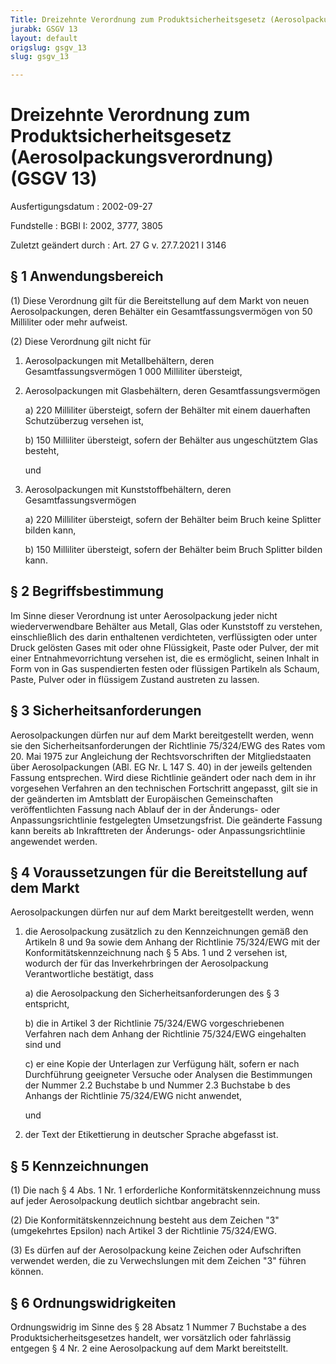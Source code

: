 ```yaml
---
Title: Dreizehnte Verordnung zum Produktsicherheitsgesetz (Aerosolpackungsverordnung)
jurabk: GSGV 13
layout: default
origslug: gsgv_13
slug: gsgv_13

---
```


# Dreizehnte Verordnung zum Produktsicherheitsgesetz (Aerosolpackungsverordnung) (GSGV 13)

Ausfertigungsdatum
:   2002-09-27

Fundstelle
:   BGBl I: 2002, 3777, 3805

Zuletzt geändert durch
:   Art. 27 G v. 27.7.2021 I 3146


## § 1 Anwendungsbereich

(1) Diese Verordnung gilt für die Bereitstellung auf dem Markt von neuen Aerosolpackungen, deren Behälter ein Gesamtfassungsvermögen von 50 Milliliter oder mehr aufweist.

(2) Diese Verordnung gilt nicht für

1.  Aerosolpackungen mit Metallbehältern, deren Gesamtfassungsvermögen 1 000 Milliliter übersteigt,


2.  Aerosolpackungen mit Glasbehältern, deren Gesamtfassungsvermögen

    a)  220 Milliliter übersteigt, sofern der Behälter mit einem dauerhaften Schutzüberzug versehen ist,


    b)  150 Milliliter übersteigt, sofern der Behälter aus ungeschütztem Glas besteht,




    und


3.  Aerosolpackungen mit Kunststoffbehältern, deren Gesamtfassungsvermögen

    a)  220 Milliliter übersteigt, sofern der Behälter beim Bruch keine Splitter bilden kann,


    b)  150 Milliliter übersteigt, sofern der Behälter beim Bruch Splitter bilden kann.








## § 2 Begriffsbestimmung

Im Sinne dieser Verordnung ist unter Aerosolpackung jeder nicht wiederverwendbare Behälter aus Metall, Glas oder Kunststoff zu verstehen, einschließlich des darin enthaltenen verdichteten, verflüssigten oder unter Druck gelösten Gases mit oder ohne Flüssigkeit, Paste oder Pulver, der mit einer Entnahmevorrichtung versehen ist, die es ermöglicht, seinen Inhalt in Form von in Gas suspendierten festen oder flüssigen Partikeln als Schaum, Paste, Pulver oder in flüssigem Zustand austreten zu lassen.


## § 3 Sicherheitsanforderungen

Aerosolpackungen dürfen nur auf dem Markt bereitgestellt werden, wenn sie den Sicherheitsanforderungen der Richtlinie 75/324/EWG des Rates vom 20. Mai 1975 zur Angleichung der Rechtsvorschriften der Mitgliedstaaten über Aerosolpackungen (ABl. EG Nr. L 147 S. 40) in der jeweils geltenden Fassung entsprechen. Wird diese Richtlinie geändert oder nach dem in ihr vorgesehen Verfahren an den technischen Fortschritt angepasst, gilt sie in der geänderten im Amtsblatt der Europäischen Gemeinschaften veröffentlichten Fassung nach Ablauf der in der Änderungs- oder Anpassungsrichtlinie festgelegten Umsetzungsfrist. Die geänderte Fassung kann bereits ab Inkrafttreten der Änderungs- oder Anpassungsrichtlinie angewendet werden.


## § 4 Voraussetzungen für die Bereitstellung auf dem Markt

Aerosolpackungen dürfen nur auf dem Markt bereitgestellt werden, wenn

1.  die Aerosolpackung zusätzlich zu den Kennzeichnungen gemäß den Artikeln 8 und 9a sowie dem Anhang der Richtlinie 75/324/EWG mit der Konformitätskennzeichnung nach § 5 Abs. 1 und 2 versehen ist, wodurch der für das Inverkehrbringen der Aerosolpackung Verantwortliche bestätigt, dass

    a)  die Aerosolpackung den Sicherheitsanforderungen des § 3 entspricht,


    b)  die in Artikel 3 der Richtlinie 75/324/EWG vorgeschriebenen Verfahren nach dem Anhang der Richtlinie 75/324/EWG eingehalten sind und


    c)  er eine Kopie der Unterlagen zur Verfügung hält, sofern er nach Durchführung geeigneter Versuche oder Analysen die Bestimmungen der Nummer 2.2 Buchstabe b und Nummer 2.3 Buchstabe b des Anhangs der Richtlinie 75/324/EWG nicht anwendet,




    und


2.  der Text der Etikettierung in deutscher Sprache abgefasst ist.





## § 5 Kennzeichnungen

(1) Die nach § 4 Abs. 1 Nr. 1 erforderliche Konformitätskennzeichnung muss auf jeder Aerosolpackung deutlich sichtbar angebracht sein.

(2) Die Konformitätskennzeichnung besteht aus dem Zeichen "3" (umgekehrtes Epsilon) nach Artikel 3 der Richtlinie 75/324/EWG.

(3) Es dürfen auf der Aerosolpackung keine Zeichen oder Aufschriften verwendet werden, die zu Verwechslungen mit dem Zeichen "3" führen können.


## § 6 Ordnungswidrigkeiten

Ordnungswidrig im Sinne des § 28 Absatz 1 Nummer 7 Buchstabe a des Produktsicherheitsgesetzes handelt, wer vorsätzlich oder fahrlässig entgegen § 4 Nr. 2 eine Aerosolpackung auf dem Markt bereitstellt.

